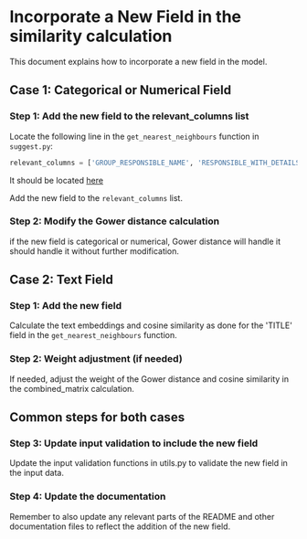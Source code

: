 # Incorporate a New Field in the similarity calculation

This document explains how to incorporate a new field in the model.

## Case 1: Categorical or Numerical Field

### Step 1: Add the new field to the relevant_columns list

Locate the following line in the `get_nearest_neighbours` function in `suggest.py`:

```python
relevant_columns = ['GROUP_RESPONSIBLE_NAME', 'RESPONSIBLE_WITH_DETAILS', 'ACTIVITY_TYPE_EN', 'WBS_NODE_CODE', 'CREATOR_NAME'] # Categorical variables used for similarity calculation
```

It should be located [here](https://aistools-prod.cern.ch/stash/projects/PLAN/repos/plan-prediction-tool/browse/api/suggest.py#29)

Add the new field to the `relevant_columns` list.

### Step 2: Modify the Gower distance calculation

if the new field is categorical or numerical, Gower distance will handle it should handle it without further modification.

## Case 2: Text Field

### Step 1: Add the new field

Calculate the text embeddings and cosine similarity as done for the 'TITLE' field in the `get_nearest_neighbours` function.

### Step 2: Weight adjustment (if needed)

If needed, adjust the weight of the Gower distance and cosine similarity in the combined_matrix calculation.

## Common steps for both cases

### Step 3: Update input validation to include the new field

Update the input validation functions in utils.py to validate the new field in the input data.

### Step 4: Update the documentation

Remember to also update any relevant parts of the README and other documentation files to reflect the addition of the new field.

